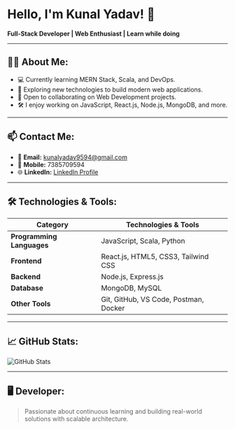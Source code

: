 # Hello, I'm Kunal Yadav! 👋  
**Full-Stack Developer | Web Enthusiast | Learn while doing**

---

## 👨‍💻 About Me:

- 💻 Currently learning MERN Stack, Scala, and DevOps.  
- 🚀 Exploring new technologies to build modern web applications.  
- 🤝 Open to collaborating on Web Development projects.  
- 🛠 I enjoy working on JavaScript, React.js, Node.js, MongoDB, and more.

---

## 📫 Contact Me:

- 📧 **Email:** kunalyadav9594@gmail.com  
- 📱 **Mobile:** 7385709594  
- 🌐 **LinkedIn:** [LinkedIn Profile](https://www.linkedin.com/in/kunalyadav9594) <!-- Update with actual URL -->

---

## 🛠 Technologies & Tools:

| Category              | Technologies & Tools                             |
|-----------------------|--------------------------------------------------|
| **Programming Languages** | JavaScript, Scala, Python                     |
| **Frontend**             | React.js, HTML5, CSS3, Tailwind CSS            |
| **Backend**              | Node.js, Express.js                            |
| **Database**             | MongoDB, MySQL                                 |
| **Other Tools**          | Git, GitHub, VS Code, Postman, Docker          |

---

## 📈 GitHub Stats:

<!-- You can embed GitHub stats with an image if desired -->
![GitHub Stats](https://github-readme-stats.vercel.app/api?username=kunalyadav9594&show_icons=true&theme=radical)  
<!-- Replace "kunalyadav9594" with your GitHub username -->

---

## 🖥 Developer:

> Passionate about continuous learning and building real-world solutions with scalable architecture.
